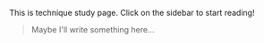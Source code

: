 This is technique study page. Click on the sidebar to start reading!

> Maybe I'll write something here...